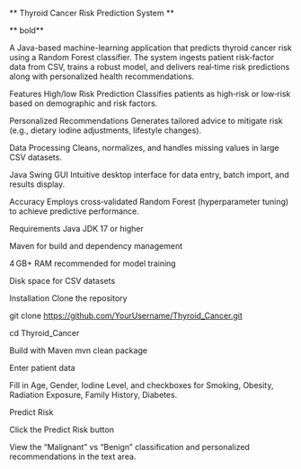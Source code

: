 ** Thyroid Cancer Risk Prediction System **

** bold**

A Java-based machine-learning application that predicts thyroid cancer risk using a Random Forest classifier. The system ingests patient risk‑factor data from CSV, trains a robust model, and delivers real‑time risk predictions along with personalized health recommendations.

Features
High/low Risk Prediction
Classifies patients as high‐risk or low‐risk based on demographic and risk factors.

Personalized Recommendations
Generates tailored advice to mitigate risk (e.g., dietary iodine adjustments, lifestyle changes).

 Data Processing
Cleans, normalizes, and handles missing values in large CSV datasets.

Java Swing GUI
Intuitive desktop interface for data entry, batch import, and results display.

 Accuracy
Employs cross‑validated Random Forest (hyperparameter tuning) to achieve predictive performance.

Requirements
Java JDK 17 or higher

Maven for build and dependency management

4 GB+ RAM recommended for model training

Disk space for CSV datasets

Installation
Clone the repository

git clone https://github.com/YourUsername/Thyroid_Cancer.git

cd Thyroid_Cancer

Build with Maven
mvn clean package

Enter patient data

Fill in Age, Gender, Iodine Level, and checkboxes for Smoking, Obesity, Radiation Exposure, Family History, Diabetes.

Predict Risk

Click the Predict Risk button

View the “Malignant” vs “Benign” classification and personalized recommendations in the text area.

